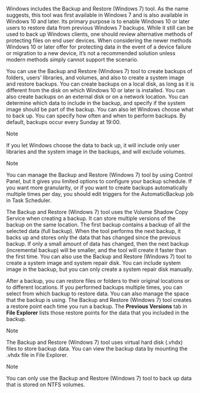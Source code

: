 Windows includes the Backup and Restore (Windows 7) tool. As the name suggests, this tool was first available in Windows 7 and is also available in Windows 10 and later. Its primary purpose is to enable Windows 10 or later users to restore data from previous Windows 7 backups. While it still can be used to back up Windows clients, one should review alternative methods of protecting files on end user devices. When considering the newer methods Windows 10 or later offer for protecting data in the event of a device failure or migration to a new device, it’s not a recommended solution unless modern methods simply cannot support the scenario.

You can use the Backup and Restore (Windows 7) tool to create backups of folders, users’ libraries, and volumes, and also to create a system image and restore backups. You can create backups on a local disk, as long as it is different from the disk on which Windows 10 or later is installed. You can also create backups on an external disk or on a network location. You can determine which data to include in the backup, and specify if the system image should be part of the backup. You can also let Windows choose what to back up. You can specify how often and when to perform backups. By default, backups occur every Sunday at 19:00.

> [!NOTE]
> If you let Windows choose the data to back up, it will include only user libraries and the system image in the backups, and will exclude volumes.

> [!NOTE]
> You can manage the Backup and Restore (Windows 7) tool by using Control Panel, but it gives you limited options to configure your backup schedule. If you want more granularity, or if you want to create backups automatically multiple times per day, you should edit triggers for the AutomaticBackup job in Task Scheduler.

The Backup and Restore (Windows 7) tool uses the Volume Shadow Copy Service when creating a backup. It can store multiple versions of the backup on the same location. The first backup contains a backup of all the selected data (full backup). When the tool performs the next backup, it backs up and stores only the data that has changed since the previous backup. If only a small amount of data has changed, then the next backup (incremental backup) will be smaller, and the tool will create it faster than the first time. You can also use the Backup and Restore (Windows 7) tool to create a system image and system repair disk. You can include system image in the backup, but you can only create a system repair disk manually.

After a backup, you can restore files or folders to their original locations or to different locations. If you performed backups multiple times, you can select from which backup to restore data. You can also manage the space that the backup is using. The Backup and Restore (Windows 7) tool creates a restore point each time you run a backup. The **Previous Versions** tab in **File Explorer** lists those restore points for the data that you included in the backup.

> [!NOTE]
> The Backup and Restore (Windows 7) tool uses virtual hard disk (.vhdx) files to store backup data. You can view the backup data by mounting the .vhdx file in File Explorer.

> [!NOTE]
> You can only use the Backup and Restore (Windows 7) tool to back up data that is stored on NTFS volumes.
